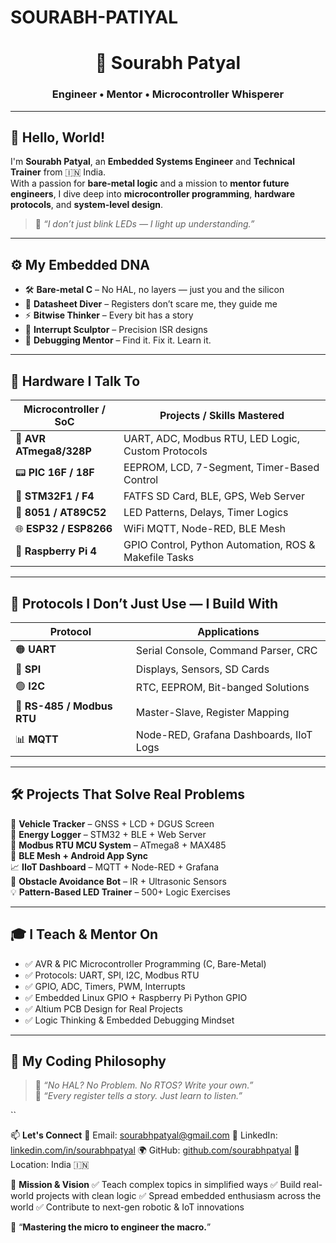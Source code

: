 # SOURABH-PATIYAL<h1 align="center">🔌 Sourabh Patyal</h1>
<h3 align="center">Engineer • Mentor • Microcontroller Whisperer</h3>


---

## 👋 Hello, World!

I'm **Sourabh Patyal**, an **Embedded Systems Engineer** and **Technical Trainer** from 🇮🇳 India.  
With a passion for **bare-metal logic** and a mission to **mentor future engineers**, I dive deep into **microcontroller programming**, **hardware protocols**, and **system-level design**.

> 🧠 *“I don’t just blink LEDs — I light up understanding.”*

---



## ⚙️ My Embedded DNA

- 🛠️ **Bare-metal C** – No HAL, no layers — just you and the silicon  
- 🧾 **Datasheet Diver** – Registers don’t scare me, they guide me  
- ⚡ **Bitwise Thinker** – Every bit has a story  
- 🧵 **Interrupt Sculptor** – Precision ISR designs  
- 🧠 **Debugging Mentor** – Find it. Fix it. Learn it.

---

## 🧵 Hardware I Talk To

| Microcontroller / SoC     | Projects / Skills Mastered                             |
|---------------------------|--------------------------------------------------------|
| 🧠 **AVR ATmega8/328P**    | UART, ADC, Modbus RTU, LED Logic, Custom Protocols     |
| 📟 **PIC 16F / 18F**        | EEPROM, LCD, 7-Segment, Timer-Based Control            |
| 🚀 **STM32F1 / F4**         | FATFS SD Card, BLE, GPS, Web Server                    |
| 🔩 **8051 / AT89C52**       | LED Patterns, Delays, Timer Logics                     |
| 🌐 **ESP32 / ESP8266**      | WiFi MQTT, Node-RED, BLE Mesh                          |
| 🍓 **Raspberry Pi 4**       | GPIO Control, Python Automation, ROS & Makefile Tasks  |

---

## 🔄 Protocols I Don’t Just Use — I Build With

| Protocol         | Applications                             |
|------------------|------------------------------------------|
| 🟠 **UART**       | Serial Console, Command Parser, CRC       |
| 🔵 **SPI**        | Displays, Sensors, SD Cards               |
| 🟢 **I2C**        | RTC, EEPROM, Bit-banged Solutions         |
| 🔴 **RS-485 / Modbus RTU** | Master-Slave, Register Mapping        |
| 📊 **MQTT**       | Node-RED, Grafana Dashboards, IIoT Logs   |

---


## 🛠️ Projects That Solve Real Problems

🚗 **Vehicle Tracker** – GNSS + LCD + DGUS Screen  
🔋 **Energy Logger** – STM32 + BLE + Web Server  
📡 **Modbus RTU MCU System** – ATmega8 + MAX485  
📶 **BLE Mesh + Android App Sync**  
📈 **IIoT Dashboard** – MQTT + Node-RED + Grafana  
🤖 **Obstacle Avoidance Bot** – IR + Ultrasonic Sensors  
💡 **Pattern-Based LED Trainer** – 500+ Logic Exercises

---



## 🎓 I Teach & Mentor On

- ✅ AVR & PIC Microcontroller Programming (C, Bare-Metal)
- ✅ Protocols: UART, SPI, I2C, Modbus RTU
- ✅ GPIO, ADC, Timers, PWM, Interrupts
- ✅ Embedded Linux GPIO + Raspberry Pi Python GPIO
- ✅ Altium PCB Design for Real Projects
- ✅ Logic Thinking & Embedded Debugging Mindset

---



## 💭 My Coding Philosophy

> 🧩 *“No HAL? No Problem. No RTOS? Write your own.”*  
> 🧠 *“Every register tells a story. Just learn to listen.”*

``


📫 **Let's Connect**
📧 Email: sourabhpatyal@gmail.com
💼 LinkedIn: [linkedin.com/in/sourabhpatyal](https://www.linkedin.com/in/sourabh-patiyal-0b956912b/)
🌍 GitHub: [github.com/sourabhpatyal](https://github.com/sourabhpatyal)
📍 Location: India 🇮🇳



🎯 **Mission & Vision**
✅ Teach complex topics in simplified ways
✅ Build real-world projects with clean logic
✅ Spread embedded enthusiasm across the world
✅ Contribute to next-gen robotic & IoT innovations

🔧 “**Mastering the micro to engineer the macro.**”
